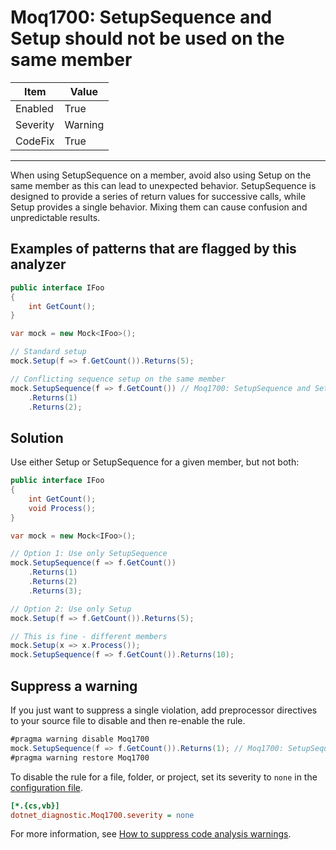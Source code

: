 # Moq1700: SetupSequence and Setup should not be used on the same member

| Item     | Value   |
| -------- | ------- |
| Enabled  | True    |
| Severity | Warning |
| CodeFix  | True    |
---

When using SetupSequence on a member, avoid also using Setup on the same member as this can lead to unexpected behavior. SetupSequence is designed to provide a series of return values for successive calls, while Setup provides a single behavior. Mixing them can cause confusion and unpredictable results.

## Examples of patterns that are flagged by this analyzer

```csharp
public interface IFoo
{
    int GetCount();
}

var mock = new Mock<IFoo>();

// Standard setup
mock.Setup(f => f.GetCount()).Returns(5);

// Conflicting sequence setup on the same member
mock.SetupSequence(f => f.GetCount()) // Moq1700: SetupSequence and Setup should not be used on the same member
    .Returns(1)
    .Returns(2);
```

## Solution

Use either Setup or SetupSequence for a given member, but not both:

```csharp
public interface IFoo
{
    int GetCount();
    void Process();
}

var mock = new Mock<IFoo>();

// Option 1: Use only SetupSequence
mock.SetupSequence(f => f.GetCount())
    .Returns(1)
    .Returns(2)
    .Returns(3);

// Option 2: Use only Setup 
mock.Setup(f => f.GetCount()).Returns(5);

// This is fine - different members
mock.Setup(x => x.Process());
mock.SetupSequence(f => f.GetCount()).Returns(10);
```

## Suppress a warning

If you just want to suppress a single violation, add preprocessor directives to
your source file to disable and then re-enable the rule.

```csharp
#pragma warning disable Moq1700
mock.SetupSequence(f => f.GetCount()).Returns(1); // Moq1700: SetupSequence and Setup should not be used on the same member
#pragma warning restore Moq1700
```

To disable the rule for a file, folder, or project, set its severity to `none`
in the
[configuration file](https://learn.microsoft.com/en-us/dotnet/fundamentals/code-analysis/configuration-files).

```ini
[*.{cs,vb}]
dotnet_diagnostic.Moq1700.severity = none
```

For more information, see
[How to suppress code analysis warnings](https://learn.microsoft.com/en-us/dotnet/fundamentals/code-analysis/suppress-warnings).